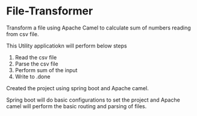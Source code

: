 # File-Transformer
Transform a file using Apache Camel to calculate sum of numbers reading from csv file. 

This Utility applicatiokn will perform below steps
1) Read the csv file 
2) Parse the csv file
3) Perform sum of the input
4) Write to <inputFilename>.done


Created the project using spring boot and Apache camel. 

Spring boot will do basic configurations to set the project and Apache camel will perform the basic routing and parsing of files.
